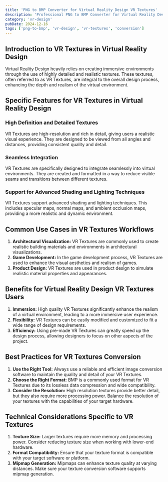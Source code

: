 ```yaml
---
title: 'PNG to BMP Converter for Virtual Reality Design VR Textures'
description: 'Professional PNG to BMP Converter for Virtual Reality Design VR Textures. Optimized for Virtual Reality Design vr textures workflows.'
category: 'vr-design'
pubDate: 2024-12-16
tags: ['png-to-bmp', 'vr-design', 'vr-textures', 'conversion']
---
```


## Introduction to VR Textures in Virtual Reality Design

Virtual Reality Design heavily relies on creating immersive environments through the use of highly detailed and realistic textures. These textures, often referred to as VR Textures, are integral to the overall design process, enhancing the depth and realism of the virtual environment.

## Specific Features for VR Textures in Virtual Reality Design

### High Definition and Detailed Textures
VR Textures are high-resolution and rich in detail, giving users a realistic visual experience. They are designed to be viewed from all angles and distances, providing consistent quality and detail.

### Seamless Integration
VR Textures are specifically designed to integrate seamlessly into virtual environments. They are created and formatted in a way to reduce visible seams and transitions between different textures.

### Support for Advanced Shading and Lighting Techniques
VR Textures support advanced shading and lighting techniques. This includes specular maps, normal maps, and ambient occlusion maps, providing a more realistic and dynamic environment.

## Common Use Cases in VR Textures Workflows

1. **Architectural Visualization:** VR Textures are commonly used to create realistic building materials and environments in architectural visualizations.
2. **Game Development:** In the game development process, VR Textures are used to enhance the visual aesthetics and realism of games.
3. **Product Design:** VR Textures are used in product design to simulate realistic material properties and appearances.

## Benefits for Virtual Reality Design VR Textures Users

1. **Immersion:** High quality VR Textures significantly enhance the realism of a virtual environment, leading to a more immersive user experience.
2. **Flexibility:** VR Textures can be easily modified and customized to fit a wide range of design requirements.
3. **Efficiency:** Using pre-made VR Textures can greatly speed up the design process, allowing designers to focus on other aspects of the project.

## Best Practices for VR Textures Conversion

1. **Use the Right Tool:** Always use a reliable and efficient image conversion software to maintain the quality and detail of your VR Textures.
2. **Choose the Right Format:** BMP is a commonly used format for VR Textures due to its lossless data compression and wide compatibility.
3. **Consider the Resolution:** High resolution textures provide better detail, but they also require more processing power. Balance the resolution of your textures with the capabilities of your target hardware.

## Technical Considerations Specific to VR Textures

1. **Texture Size:** Larger textures require more memory and processing power. Consider reducing texture size when working with lower-end hardware.
2. **Format Compatibility:** Ensure that your texture format is compatible with your target software or platform.
3. **Mipmap Generation:** Mipmaps can enhance texture quality at varying distances. Make sure your texture conversion software supports mipmap generation.